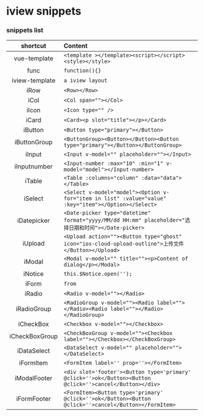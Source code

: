 # iview snippets



### snippets list

|  shortcut    | Content                                                                                                |
| :---------:  | :----------------------------------------------------------------------------------------------------- |
| vue-template | `<template ></template><script></script><style></style>` |
|    func      | `function(){}`                             |
|iview-template| `a iview layout` |
|     iRow     | `<Row></Row>`                              |
|     iCol     | `<Col span=""></Col>`                      |
|     iIcon    | `<Icon type="" />`                        |
|     iCard    | `<Card><p slot="title"></p></Card>`       |
|   iButton    | `<Button type="primary"></Button>`         |
| iButtonGroup | `<ButtonGroup><Button></Button><Button type="primary"></Button></ButtonGroup>` |
|    iInput    | `<Input v-model="" placeholder=""></Input>` |
| iInputnumber | `<Input-number :max="10" :min="1" v-model="model"></Input-number>` |
|    iTable    | `<Table :columns="column" :data="data"></Table>` |
|   iSelect    | `<Select v-model="model"><Option v-for="item in list" :value="value" :key="item"></Option></Select>` |
| iDatepicker  | `<Date-picker type="datetime" format="yyyy/MM/dd HH:mm" placeholder="选择日期和时间"></Date-picker>` |
|   iUpload    | `<Upload action=""><Button type="ghost" icon="ios-cloud-upload-outline">上传文件</Button></Upload>` |
|   iModal     | `<Modal v-model="" title=""><p>Content of dialog</p></Modal>` |
|    iNotice   | `this.$Notice.open('');`                  |
|     iForm    | `from`                  |
|    iRadio    | `<Radio v-model=""></Radio>`                  |
|  iRadioGroup | `<RadioGroup v-model=""><Radio label=""></Radio><Radio label=""></Radio></RadioGroup>`  |
|   iCheckBox  | `<Checkbox v-model=""></Checkbox>`                  |
|iCheckBoxGroup| `<CheckBoxGroup v-model=""><Checkbox label=""></Checkbox></CheckBoxGroup>` |
|  iDataSelect | `<DataSelect v-model="" placeholder=""></DataSelect>` |
|   iFormItem  | `<FormItem label='' prop=''></FormItem>` |
| iModalFooter | `<div slot='footer'><Button type='primary' @click=''>ok</Button><Button @click=''>cancel</Button></div>` |
|  iFormFooter | `<FormItem><Button type='primary' @click=''>ok</Button><Button @click=''>cancel</Button></FormItem>` |
